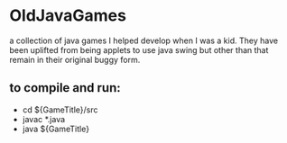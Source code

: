 # OldJavaGames

a collection of java games I helped develop when I was a kid. They have been uplifted from being applets to use java swing but other than that remain in their original buggy form.

## to compile and run:
* cd ${GameTitle}/src
* javac *.java
* java ${GameTitle}
